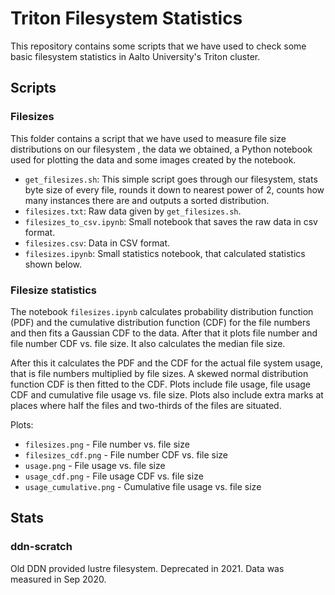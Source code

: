 # Triton Filesystem Statistics

This repository contains some scripts that we have used to check some basic
filesystem statistics in Aalto University's Triton cluster.

## Scripts

### Filesizes

This folder contains a script that we have used to measure file size
distributions on our filesystem , the data we obtained, a Python
notebook used for plotting the data and some images created by the notebook.

- `get_filesizes.sh`: This simple script goes through our filesystem, stats
  byte size of every file, rounds it down to nearest power of 2, counts how
  many instances there are and outputs a sorted distribution.
- `filesizes.txt`: Raw data given by `get_filesizes.sh`.
- `filesizes_to_csv.ipynb`: Small notebook that saves the raw data in csv format.
- `filesizes.csv`: Data in CSV format.
- `filesizes.ipynb`: Small statistics notebook, that calculated statistics
  shown below.

### Filesize statistics

The notebook `filesizes.ipynb` calculates probability distribution function
(PDF) and the cumulative distribution function (CDF) for the file numbers and
then fits a Gaussian CDF to the data. After that it plots file number and
file number CDF vs. file size. It also calculates the median file size.

After this it calculates the PDF and the CDF for the actual file system usage,
that is file numbers multiplied by file sizes. A skewed normal distribution
function CDF is then fitted to the CDF. Plots include file usage, file usage
CDF and cumulative file usage vs. file size. Plots also include extra marks
at places where half the files and two-thirds of the files are situated.

Plots:

- `filesizes.png` - File number vs. file size
- `filesizes_cdf.png` - File number CDF vs. file size
- `usage.png` - File usage vs. file size
- `usage_cdf.png` - File usage CDF vs. file size
- `usage_cumulative.png` - Cumulative file usage vs. file size

## Stats

### ddn-scratch

Old DDN provided lustre filesystem. Deprecated in 2021. Data was measured in Sep 2020.
